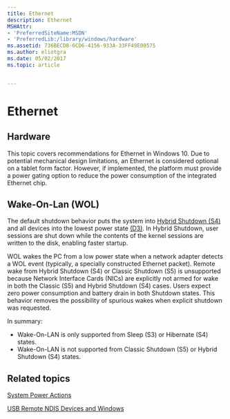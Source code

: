 ```yaml
---
title: Ethernet
description: Ethernet
MSHAttr:
- 'PreferredSiteName:MSDN'
- 'PreferredLib:/library/windows/hardware'
ms.assetid: 736BECD8-6CD6-4156-933A-33FF49E00575
ms.author: eliotgra
ms.date: 05/02/2017
ms.topic: article


---
```


# Ethernet


## Hardware


This topic covers recommendations for Ethernet in Windows 10. Due to potential mechanical design limitations, an Ethernet is considered optional on a tablet form factor. However, if implemented, the platform must provide a power gating option to reduce the power consumption of the integrated Ethernet chip.

## Wake-On-Lan (WOL)


The default shutdown behavior puts the system into [Hybrid Shutdown (S4)](http://msdn.microsoft.com/library/windows/desktop/aa373229.aspx) and all devices into the lowest power state [(D3)](http://msdn.microsoft.com/library/aa932261.aspx). In Hybrid Shutdown, user sessions are shut down while the contents of the kernel sessions are written to the disk, enabling faster startup.

WOL wakes the PC from a low power state when a network adapter detects a WOL event (typically, a specially constructed Ethernet packet). Remote wake from Hybrid Shutdown (S4) or Classic Shutdown (S5) is unsupported because Network Interface Cards (NICs) are explicitly not armed for wake in both the Classic (S5) and Hybrid Shutdown (S4) cases. Users expect zero power consumption and battery drain in both Shutdown states. This behavior removes the possibility of spurious wakes when explicit shutdown was requested.

In summary:

-   Wake-On-LAN is only supported from Sleep (S3) or Hibernate (S4) states.
-   Wake-On-LAN is not supported from Classic Shutdown (S5) or Hybrid Shutdown (S4) states.

## Related topics


[System Power Actions](http://msdn.microsoft.com/library/windows/hardware/ff564553)

[USB Remote NDIS Devices and Windows](http://msdn.microsoft.com/windows/hardware/gg463298.aspx)

 

 







